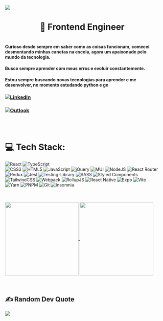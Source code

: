 [![](https://img.shields.io/badge/Open%20To%20Work-forestgreen?style=for-the-badge)](https://drive.google.com/file/d/1VLIqsirMdbTsiILVTcARMlG8PPZtioFi/view?usp=drive_link)
<h1 align="center">💫 Frontend Engineer <h1>
  

#### Curioso desde sempre em saber como as coisas funcionam, comecei desmontando minhas canetas na escola, agora um apaixonado pelo mundo da tecnologia.

#### Busco sempre aprender com meus erros e evoluir constantemente.

#### Estou sempre buscando novas tecnologias para aprender e me desenvolver, no momento estudando python e go

### [![LinkedIn](https://img.shields.io/badge/linkedin-%230077B5.svg?style=for-the-badge&logo=linkedin&logoColor=white)](https://linkedin.com/in/felipeokino) 
### [![Outlook](https://img.shields.io/badge/Microsoft_Outlook-0078D4?style=for-the-badge&logo=microsoft-outlook&logoColor=white)](mailto:felipe1okino@live.com)
<br/>
<br/>

# 💻 Tech Stack:
![React](https://img.shields.io/badge/react-%2320232a.svg?style=for-the-badge&logo=react&logoColor=%2361DAFB) 
![TypeScript](https://img.shields.io/badge/typescript-%23007ACC.svg?style=for-the-badge&logo=typescript&logoColor=white) 	 
![CSS3](https://img.shields.io/badge/css3-%231572B6.svg?style=for-the-badge&logo=css3&logoColor=white) 
![HTML5](https://img.shields.io/badge/html5-%23E34F26.svg?style=for-the-badge&logo=html5&logoColor=white) 
![JavaScript](https://img.shields.io/badge/javascript-%23323330.svg?style=for-the-badge&logo=javascript&logoColor=%23F7DF1E) 
![jQuery](https://img.shields.io/badge/jquery-%230769AD.svg?style=for-the-badge&logo=jquery&logoColor=white) 
![MUI](https://img.shields.io/badge/MUI-%230081CB.svg?style=for-the-badge&logo=material-ui&logoColor=white) 
![NodeJS](https://img.shields.io/badge/node.js-6DA55F?style=for-the-badge&logo=node.js&logoColor=white) 
![React Router](https://img.shields.io/badge/React--Router-CA4245?style=for-the-badge&logo=react-router&logoColor=white) 
![Redux](https://img.shields.io/badge/redux-%23593d88.svg?style=for-the-badge&logo=redux&logoColor=white) 
![Jest](https://img.shields.io/badge/-jest-%23C21325?style=for-the-badge&logo=jest&logoColor=white) 
![Testing-Library](https://img.shields.io/badge/-Testing_Library-%23E33332?style=for-the-badge&logo=testing-library&logoColor=white) 
![SASS](https://img.shields.io/badge/SASS-hotpink.svg?style=for-the-badge&logo=SASS&logoColor=white) 
![Styled Components](https://img.shields.io/badge/styled%20components-DB7093?style=for-the-badge&logo=styled-components&logoColor=white) 
![TailwindCSS](https://img.shields.io/badge/tailwindcss-%2338B2AC.svg?style=for-the-badge&logo=tailwind-css&logoColor=white)
![Webpack](https://img.shields.io/badge/webpack-%238DD6F9.svg?style=for-the-badge&logo=webpack&logoColor=black)
![RollupJS](https://img.shields.io/badge/RollupJS-ef3335?style=for-the-badge&logo=rollup.js&logoColor=white)
![React Native](https://img.shields.io/badge/react_native-%2320232a.svg?style=for-the-badge&logo=react&logoColor=%2361DAFB) 
![Expo](https://img.shields.io/badge/expo-1C1E24?style=for-the-badge&logo=expo&logoColor=#D04A37) 
![Vite](https://img.shields.io/badge/vite-%23646CFF.svg?style=for-the-badge&logo=vite&logoColor=white) 
![Yarn](https://img.shields.io/badge/yarn-%232C8EBB.svg?style=for-the-badge&logo=yarn&logoColor=white) 
![PNPM](https://img.shields.io/badge/pnpm-%234a4a4a.svg?style=for-the-badge&logo=pnpm&logoColor=f69220) 
![Git](https://img.shields.io/badge/git-%23F05033.svg?style=for-the-badge&logo=git&logoColor=white)
![Insomnia](https://img.shields.io/badge/Insomnia-black?style=for-the-badge&logo=insomnia&logoColor=5849BE) 

<br/>
<br/>
<a href="https://github.com/anuraghazra/convoychat">
  <img height=240 align="center" src="https://github-readme-stats.vercel.app/api/top-langs/?username=felipeokino&theme=neon&hide_border=false&include_all_commits=true&count_private=true&layout=compact" />
</a>

<a href="https://github.com/anuraghazra/github-readme-stats">
  <img height=240 align="center" src="https://github-readme-stats.vercel.app/api?username=felipeokino&theme=neon&hide_border=false&include_all_commits=true&count_private=true" />
</a>
<br/>
<br/>
<!-- <a href="https://github.com/anuraghazra/github-readme-stats">
  <img height=240 align="left" width="100%" style='margim-bottom: 30px;' src="https://github-readme-streak-stats.herokuapp.com/?user=felipeokino&theme=neon&hide_border=false" />
</a> -->
<br/>


## ✍️ Random Dev Quote
![](https://quotes-github-readme.vercel.app/api?type=horizontal&theme=radical)


<!--
**felipeokino/felipeokino** is a ✨ _special_ ✨ repository because its `README.md` (this file) appears on your GitHub profile.

Here are some ideas to get you started:

- 🔭 I’m currently working on ...
- 🌱 I’m currently learning ...
- 👯 I’m looking to collaborate on ...
- 🤔 I’m looking for help with ...
- 💬 Ask me about ...
- 📫 How to reach me: ...
- 😄 Pronouns: ...
- ⚡ Fun fact: ...
-->
